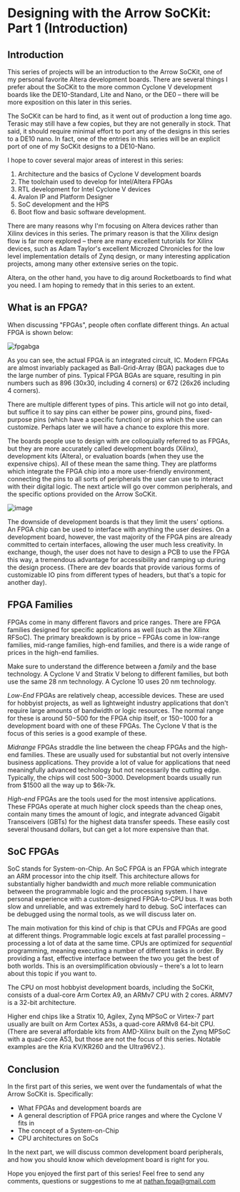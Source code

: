 # Designing with the Arrow SoCKit: Part 1 (Introduction)

## Introduction

This series of projects will be an introduction to the Arrow SoCKit, one of my personal favorite Altera development boards. There are several things I prefer about the SoCKit to the more common Cyclone V development boards like the DE10-Standard, Lite and Nano, or the DE0 – there will be more exposition on this later in this series.

The SoCKit can be hard to find, as it went out of production a long time ago. Terasic may still have a few copies, but they are not generally in stock. That said, it should require minimal effort to port any of the designs in this series to a DE10 nano. In fact, one of the entries in this series will be an explicit port of one of my SoCKit designs to a DE10-Nano.

I hope to cover several major areas of interest in this series:

1. Architecture and the basics of Cyclone V development boards
2. The toolchain used to develop for Intel/Altera FPGAs
3. RTL development for Intel Cyclone V devices
4. Avalon IP and Platform Designer
5. SoC development and the HPS
6. Boot flow and basic software development.

There are many reasons why I'm focusing on Altera devices rather than Xilinx devices in this series. The primary reason is that the Xilinx design flow is far more explored – there are many excellent tutorials for Xilinx devices, such as Adam Taylor's excellent Microzed Chronicles for the low level implementation details of Zynq design, or many interesting application projects, among many other extensive series on the topic.

Altera, on the other hand, you have to dig around Rocketboards to find what you need. I am hoping to remedy that in this series to an extent.

## What is an FPGA?

When discussing "FPGAs", people often conflate different things. An actual FPGA is shown below:

![fpgabga](https://user-images.githubusercontent.com/124276754/217410213-836e8926-d919-4f33-bea7-def9579914c4.png)

As you can see, the actual FPGA is an integrated circuit, IC. Modern FPGAs are almost invariably packaged as Ball-Grid-Array (BGA) packages due to the large number of pins. Typical FPGA BGAs are square, resulting in pin numbers such as 896 (30x30, including 4 corners) or 672 (26x26 including 4 corners).

There are multiple different types of pins. This article will not go into detail, but suffice it to say pins can either be power pins, ground pins, fixed-purpose pins (which have a specific function) or pins which the user can customize. Perhaps later we will have a chance to explore this more.

The boards people use to design with are colloquially referred to as FPGAs, but they are more accurately called development boards (Xilinx), development kits (Altera), or evaluation boards (when they use the expensive chips). All of these mean the same thing. They are platforms which integrate the FPGA chip into a more user-friendly environment, connecting the pins to all sorts of peripherals the user can use to interact with their digital logic. The next article will go over common peripherals, and the specific options provided on the Arrow SoCKit.

![image](https://user-images.githubusercontent.com/124276754/217410387-a8a3dcbf-828f-4147-a503-ad86a6f01d51.png)

The downside of development boards is that they limit the users' options. An FPGA chip can be used to interface with anything the user desires. On a development board, however, the vast majority of the FPGA pins are already committed to certain interfaces, allowing the user much less creativity. In exchange, though, the user does not have to design a PCB to use the FPGA this way, a tremendous advantage for accessibility and ramping up during the design process. (There are dev boards that provide various forms of customizable IO pins from different types of headers, but that's a topic for another day).

## FPGA Families

FPGAs come in many different flavors and price ranges. There are FPGA families designed for specific applications as well (such as the Xilinx RFSoC). The primary breakdown is by price – FPGAs come in low-range families, mid-range families, high-end families, and there is a wide range of prices in the high-end families.

Make sure to understand the difference between a _family_ and the base technology. A Cyclone V and Stratix V belong to different families, but both use the same 28 nm technology. A Cyclone 10 uses 20 nm technology.

_Low-End_ FPGAs are relatively cheap, accessible devices. These are used for hobbyist projects, as well as lightweight industry applications that don't require large amounts of bandwidth or logic resources. The normal range for these is around $50-$500 for the FPGA chip itself, or $150-$1000 for a development board with one of these FPGAs. The Cyclone V that is the focus of this series is a good example of these.

_Midrange_ FPGAs straddle the line between the cheap FPGAs and the high-end families. These are usually used for substantial but not overly intensive business applications. They provide a lot of value for applications that need meaningfully advanced technology but not necessarily the cutting edge. Typically, the chips will cost $500-$3000. Development boards usually run from $1500 all the way up to $6k-7k.

_High-end_ FPGAs are the tools used for the most intensive applications. These FPGAs operate at much higher clock speeds than the cheap ones, contain many times the amount of logic, and integrate advanced Gigabit Transceivers (GBTs) for the highest data transfer speeds. These easily cost several thousand dollars, but can get a lot more expensive than that.

## SoC FPGAs

SoC stands for System-on-Chip. An SoC FPGA is an FPGA which integrate an ARM processor into the chip itself. This architecture allows for substantially higher bandwidth and _much_ more reliable communication between the programmable logic and the processing system. I have personal experience with a custom-designed FPGA-to-CPU bus. It was both slow and unreliable, and was extremely hard to debug. SoC interfaces can be debugged using the normal tools, as we will discuss later on.

The main motivation for this kind of chip is that CPUs and FPGAs are good at different things. Programmable logic excels at fast parallel processing – processing a lot of data at the same time. CPUs are optimized for _sequential_ programming, meaning executing a number of different tasks in order. By providing a fast, effective interface between the two you get the best of both worlds. This is an oversimplification obviously – there's a lot to learn about this topic if you want to.

The CPU on most hobbyist development boards, including the SoCKit, consists of a dual-core Arm Cortex A9, an ARMv7 CPU with 2 cores. ARMV7 is a 32-bit architecture.

Higher end chips like a Stratix 10, Agilex, Zynq MPSoC or Virtex-7 part usually are built on Arm Cortex A53s, a quad-core ARMv8 64-bit CPU. (There are several affordable kits from AMD-Xilinx built on the Zynq MPSoC with a quad-core A53, but those are not the focus of this series. Notable examples are the Kria KV/KR260 and the Ultra96V2.).

## Conclusion

In the first part of this series, we went over the fundamentals of what the Arrow SoCKit is. Specifically:

- What FPGAs and development boards are
- A general description of FPGA price ranges and where the Cyclone V fits in
- The concept of a System-on-Chip
- CPU architectures on SoCs

In the next part, we will discuss common development board peripherals, and how you should know which development board is right for you.

Hope you enjoyed the first part of this series! Feel free to send any comments, questions or suggestions to me at nathan.fpga@gmail.com
